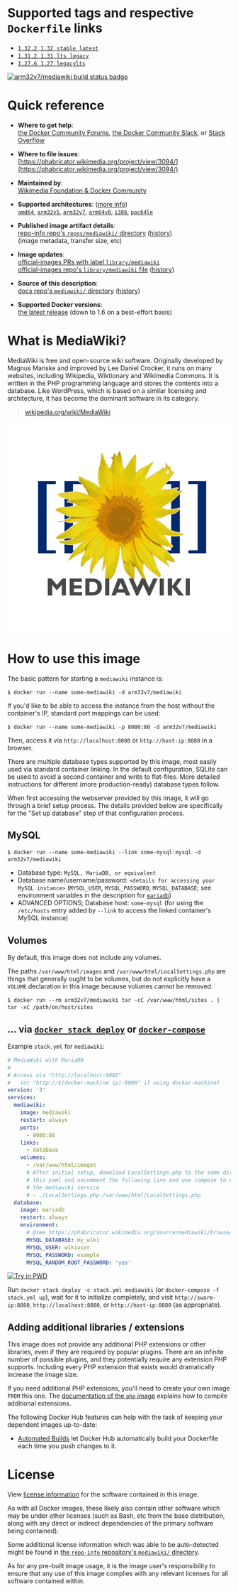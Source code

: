 <!--

********************************************************************************

WARNING:

    DO NOT EDIT "mediawiki/README.md"

    IT IS AUTO-GENERATED

    (from the other files in "mediawiki/" combined with a set of templates)

********************************************************************************

-->

# Supported tags and respective `Dockerfile` links

-	[`1.32.2`, `1.32`, `stable`, `latest`](https://github.com/wikimedia/mediawiki-docker/blob/b3175c9d4f77220cee1c4ba942f9d2ff2070116e/1.32/Dockerfile)
-	[`1.31.2`, `1.31`, `lts`, `legacy`](https://github.com/wikimedia/mediawiki-docker/blob/b3175c9d4f77220cee1c4ba942f9d2ff2070116e/1.31/Dockerfile)
-	[`1.27.6`, `1.27`, `legacylts`](https://github.com/wikimedia/mediawiki-docker/blob/b3175c9d4f77220cee1c4ba942f9d2ff2070116e/1.27/Dockerfile)

[![arm32v7/mediawiki build status badge](https://img.shields.io/jenkins/s/https/doi-janky.infosiftr.net/job/multiarch/job/arm32v7/job/mediawiki.svg?label=arm32v7/mediawiki%20%20build%20job)](https://doi-janky.infosiftr.net/job/multiarch/job/arm32v7/job/mediawiki/)

# Quick reference

-	**Where to get help**:  
	[the Docker Community Forums](https://forums.docker.com/), [the Docker Community Slack](https://blog.docker.com/2016/11/introducing-docker-community-directory-docker-community-slack/), or [Stack Overflow](https://stackoverflow.com/search?tab=newest&q=docker)

-	**Where to file issues**:  
	[https://phabricator.wikimedia.org/project/view/3094/](https://phabricator.wikimedia.org/project/view/3094/)

-	**Maintained by**:  
	[Wikimedia Foundation & Docker Community](https://github.com/wikimedia/mediawiki-docker)

-	**Supported architectures**: ([more info](https://github.com/docker-library/official-images#architectures-other-than-amd64))  
	[`amd64`](https://hub.docker.com/r/amd64/mediawiki/), [`arm32v5`](https://hub.docker.com/r/arm32v5/mediawiki/), [`arm32v7`](https://hub.docker.com/r/arm32v7/mediawiki/), [`arm64v8`](https://hub.docker.com/r/arm64v8/mediawiki/), [`i386`](https://hub.docker.com/r/i386/mediawiki/), [`ppc64le`](https://hub.docker.com/r/ppc64le/mediawiki/)

-	**Published image artifact details**:  
	[repo-info repo's `repos/mediawiki/` directory](https://github.com/docker-library/repo-info/blob/master/repos/mediawiki) ([history](https://github.com/docker-library/repo-info/commits/master/repos/mediawiki))  
	(image metadata, transfer size, etc)

-	**Image updates**:  
	[official-images PRs with label `library/mediawiki`](https://github.com/docker-library/official-images/pulls?q=label%3Alibrary%2Fmediawiki)  
	[official-images repo's `library/mediawiki` file](https://github.com/docker-library/official-images/blob/master/library/mediawiki) ([history](https://github.com/docker-library/official-images/commits/master/library/mediawiki))

-	**Source of this description**:  
	[docs repo's `mediawiki/` directory](https://github.com/docker-library/docs/tree/master/mediawiki) ([history](https://github.com/docker-library/docs/commits/master/mediawiki))

-	**Supported Docker versions**:  
	[the latest release](https://github.com/docker/docker-ce/releases/latest) (down to 1.6 on a best-effort basis)

# What is MediaWiki?

MediaWiki is free and open-source wiki software. Originally developed by Magnus Manske and improved by Lee Daniel Crocker, it runs on many websites, including Wikipedia, Wiktionary and Wikimedia Commons. It is written in the PHP programming language and stores the contents into a database. Like WordPress, which is based on a similar licensing and architecture, it has become the dominant software in its category.

> [wikipedia.org/wiki/MediaWiki](https://en.wikipedia.org/wiki/MediaWiki)

![logo](https://raw.githubusercontent.com/docker-library/docs/0e325698c0f701882e333c6cb112a0f1fa98a003/mediawiki/logo.png)

# How to use this image

The basic pattern for starting a `mediawiki` instance is:

```console
$ docker run --name some-mediawiki -d arm32v7/mediawiki
```

If you'd like to be able to access the instance from the host without the container's IP, standard port mappings can be used:

```console
$ docker run --name some-mediawiki -p 8080:80 -d arm32v7/mediawiki
```

Then, access it via `http://localhost:8080` or `http://host-ip:8080` in a browser.

There are multiple database types supported by this image, most easily used via standard container linking. In the default configuration, SQLite can be used to avoid a second container and write to flat-files. More detailed instructions for different (more production-ready) database types follow.

When first accessing the webserver provided by this image, it will go through a brief setup process. The details provided below are specifically for the "Set up database" step of that configuration process.

## MySQL

```console
$ docker run --name some-mediawiki --link some-mysql:mysql -d arm32v7/mediawiki
```

-	Database type: `MySQL, MariaDB, or equivalent`
-	Database name/username/password: `<details for accessing your MySQL instance>` (`MYSQL_USER`, `MYSQL_PASSWORD`, `MYSQL_DATABASE`; see environment variables in the description for [`mariadb`](https://hub.docker.com/_/mariadb/))
-	ADVANCED OPTIONS; Database host: `some-mysql` (for using the `/etc/hosts` entry added by `--link` to access the linked container's MySQL instance)

## Volumes

By default, this image does not include any volumes.

The paths `/var/www/html/images` and `/var/www/html/LocalSettings.php` are things that generally ought to be volumes, but do not explicitly have a `VOLUME` declaration in this image because volumes cannot be removed.

```console
$ docker run --rm arm32v7/mediawiki tar -cC /var/www/html/sites . | tar -xC /path/on/host/sites
```

## ... via [`docker stack deploy`](https://docs.docker.com/engine/reference/commandline/stack_deploy/) or [`docker-compose`](https://github.com/docker/compose)

Example `stack.yml` for `mediawiki`:

```yaml
# MediaWiki with MariaDB
#
# Access via "http://localhost:8080"
#   (or "http://$(docker-machine ip):8080" if using docker-machine)
version: '3'
services:
  mediawiki:
    image: mediawiki
    restart: always
    ports:
      - 8080:80
    links:
      - database
    volumes:
      - /var/www/html/images
      # After initial setup, download LocalSettings.php to the same directory as
      # this yaml and uncomment the following line and use compose to restart
      # the mediawiki service
      # - ./LocalSettings.php:/var/www/html/LocalSettings.php
  database:
    image: mariadb
    restart: always
    environment:
      # @see https://phabricator.wikimedia.org/source/mediawiki/browse/master/includes/DefaultSettings.php
      MYSQL_DATABASE: my_wiki
      MYSQL_USER: wikiuser
      MYSQL_PASSWORD: example
      MYSQL_RANDOM_ROOT_PASSWORD: 'yes'
```

[![Try in PWD](https://github.com/play-with-docker/stacks/raw/cff22438cb4195ace27f9b15784bbb497047afa7/assets/images/button.png)](http://play-with-docker.com?stack=https://raw.githubusercontent.com/docker-library/docs/7b72bad5e2c684fa5829aecd3bf5b17a6e685963/mediawiki/stack.yml)

Run `docker stack deploy -c stack.yml mediawiki` (or `docker-compose -f stack.yml up`), wait for it to initialize completely, and visit `http://swarm-ip:8080`, `http://localhost:8080`, or `http://host-ip:8080` (as appropriate).

## Adding additional libraries / extensions

This image does not provide any additional PHP extensions or other libraries, even if they are required by popular plugins. There are an infinite number of possible plugins, and they potentially require any extension PHP supports. Including every PHP extension that exists would dramatically increase the image size.

If you need additional PHP extensions, you'll need to create your own image `FROM` this one. The [documentation of the `php` image](https://github.com/docker-library/docs/blob/31280550a3c7104fef824450753844d2f3d917be/php/README.md#how-to-install-more-php-extensions) explains how to compile additional extensions.

The following Docker Hub features can help with the task of keeping your dependent images up-to-date:

-	[Automated Builds](https://docs.docker.com/docker-hub/builds/) let Docker Hub automatically build your Dockerfile each time you push changes to it.

# License

View [license information](https://phabricator.wikimedia.org/source/mediawiki/browse/master/COPYING) for the software contained in this image.

As with all Docker images, these likely also contain other software which may be under other licenses (such as Bash, etc from the base distribution, along with any direct or indirect dependencies of the primary software being contained).

Some additional license information which was able to be auto-detected might be found in [the `repo-info` repository's `mediawiki/` directory](https://github.com/docker-library/repo-info/tree/master/repos/mediawiki).

As for any pre-built image usage, it is the image user's responsibility to ensure that any use of this image complies with any relevant licenses for all software contained within.
